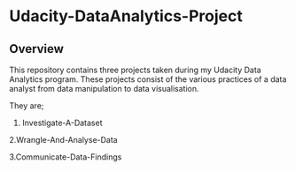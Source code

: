 # Udacity-DataAnalytics-Project

## Overview
This repository contains three projects taken during my Udacity Data Analytics program. These projects consist of the various practices of a data analyst from data manipulation to data visualisation. 

They are;


1. Investigate-A-Dataset

2.Wrangle-And-Analyse-Data
          
3.Communicate-Data-Findings
